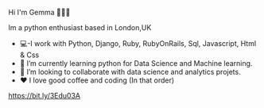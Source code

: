 Hi I'm Gemma 👩🏽‍💻


Im a python enthusiast based in London,UK

- 💻-I work with Python, Django, Ruby, RubyOnRails,  Sql, Javascript, Html & Css
- 🌱 I’m currently learning python for Data Science and Machine learning.
- 👯 I’m looking to collaborate with data science and analytics projets.
- ♥️ I love good coffee and coding (In that order)




https://bit.ly/3Edu03A

